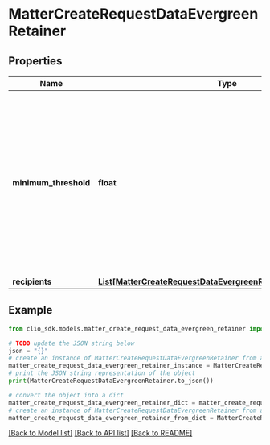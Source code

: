 # MatterCreateRequestDataEvergreenRetainer


## Properties

Name | Type | Description | Notes
------------ | ------------- | ------------- | -------------
**minimum_threshold** | **float** | The trust balance threshold for the Matter. When the balance falls below the threshold, the retainer&#39;s associated recipients (firm users) will receive a notification. | [optional] 
**recipients** | [**List[MatterCreateRequestDataEvergreenRetainerRecipientsInner]**](MatterCreateRequestDataEvergreenRetainerRecipientsInner.md) |  | [optional] 

## Example

```python
from clio_sdk.models.matter_create_request_data_evergreen_retainer import MatterCreateRequestDataEvergreenRetainer

# TODO update the JSON string below
json = "{}"
# create an instance of MatterCreateRequestDataEvergreenRetainer from a JSON string
matter_create_request_data_evergreen_retainer_instance = MatterCreateRequestDataEvergreenRetainer.from_json(json)
# print the JSON string representation of the object
print(MatterCreateRequestDataEvergreenRetainer.to_json())

# convert the object into a dict
matter_create_request_data_evergreen_retainer_dict = matter_create_request_data_evergreen_retainer_instance.to_dict()
# create an instance of MatterCreateRequestDataEvergreenRetainer from a dict
matter_create_request_data_evergreen_retainer_from_dict = MatterCreateRequestDataEvergreenRetainer.from_dict(matter_create_request_data_evergreen_retainer_dict)
```
[[Back to Model list]](../README.md#documentation-for-models) [[Back to API list]](../README.md#documentation-for-api-endpoints) [[Back to README]](../README.md)


